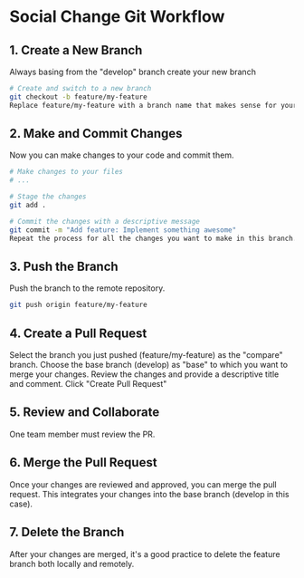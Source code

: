 # Social Change Git Workflow

## 1. Create a New Branch
Always basing from the "develop" branch create your new branch

```bash
# Create and switch to a new branch
git checkout -b feature/my-feature
Replace feature/my-feature with a branch name that makes sense for your task.
```
## 2. Make and Commit Changes
Now you can make changes to your code and commit them.

```bash
# Make changes to your files
# ...

# Stage the changes
git add .

# Commit the changes with a descriptive message
git commit -m "Add feature: Implement something awesome"
Repeat the process for all the changes you want to make in this branch.
```

## 3. Push the Branch
Push the branch to the remote repository.

```bash
git push origin feature/my-feature
```

## 4. Create a Pull Request
Select the branch you just pushed (feature/my-feature) as the "compare" branch.
Choose the base branch (develop) as "base" to which you want to merge your changes.
Review the changes and provide a descriptive title and comment.
Click "Create Pull Request"

## 5. Review and Collaborate
One team member must review the PR.

## 6. Merge the Pull Request
Once your changes are reviewed and approved, you can merge the pull request. This integrates your changes into the base branch (develop in this case).

## 7. Delete the Branch
After your changes are merged, it's a good practice to delete the feature branch both locally and remotely.

